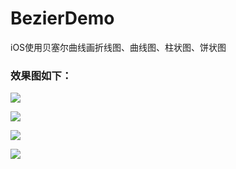 # BezierDemo
iOS使用贝塞尔曲线画折线图、曲线图、柱状图、饼状图
### 效果图如下：

![](https://upload-images.jianshu.io/upload_images/1419494-a795505837520b0e.png?imageMogr2/auto-orient/strip%7CimageView2/2/w/1240)

![](https://upload-images.jianshu.io/upload_images/1419494-16fb21beb9d3d793.png?imageMogr2/auto-orient/strip%7CimageView2/2/w/1240)

![](https://upload-images.jianshu.io/upload_images/1419494-656044c14a733350.png?imageMogr2/auto-orient/strip%7CimageView2/2/w/1240)

![](https://upload-images.jianshu.io/upload_images/1419494-21a197a70280dc13.png?imageMogr2/auto-orient/strip%7CimageView2/2/w/1240)
